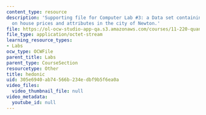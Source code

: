 ```yaml
---
content_type: resource
description: 'Supporting file for Computer Lab #3: a Data set containing observations
  on house prices and attributes in the city of Newton.'
file: https://ol-ocw-studio-app-qa.s3.amazonaws.com/courses/11-220-quantitative-reasoning-statistical-methods-for-planners-i-spring-2009/305e6940ab74566b234edbf9b5f6ea0a_hedonic.dta
file_type: application/octet-stream
learning_resource_types:
- Labs
ocw_type: OCWFile
parent_title: Labs
parent_type: CourseSection
resourcetype: Other
title: hedonic
uid: 305e6940-ab74-566b-234e-dbf9b5f6ea0a
video_files:
  video_thumbnail_file: null
video_metadata:
  youtube_id: null
---
```

